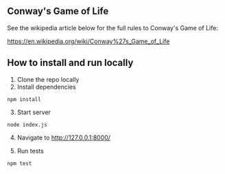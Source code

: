 ## Conway's Game of Life

See the wikipedia article below for the full rules to Conway's Game of Life:

https://en.wikipedia.org/wiki/Conway%27s_Game_of_Life

## How to install and run locally

1. Clone the repo locally
2. Install dependencies
```
npm install
```
3. Start server
```
node index.js
```
4. Navigate to http://127.0.0.1:8000/

5. Run tests
```
npm test
```
